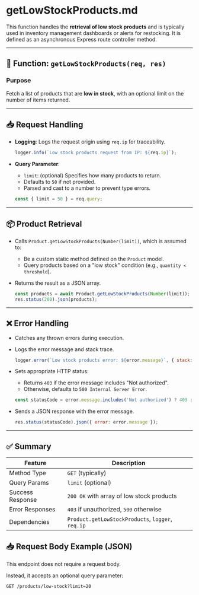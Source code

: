 # getLowStockProducts.md

This function handles the **retrieval of low stock products** and is typically used in inventory management dashboards or alerts for restocking. It is defined as an asynchronous Express route controller method.

---

## 🔧 Function: `getLowStockProducts(req, res)`

### Purpose
Fetch a list of products that are **low in stock**, with an optional limit on the number of items returned.

---

## 📥 Request Handling

- **Logging**: Logs the request origin using `req.ip` for traceability.
  ```js
  logger.info(`Low stock products request from IP: ${req.ip}`);

* **Query Parameter**:

  * `limit`: (optional) Specifies how many products to return.
  * Defaults to `50` if not provided.
  * Parsed and cast to a number to prevent type errors.

  ```js
  const { limit = 50 } = req.query;
  ```

---

## 📦 Product Retrieval

* Calls `Product.getLowStockProducts(Number(limit))`, which is assumed to:

  * Be a custom static method defined on the `Product` model.
  * Query products based on a "low stock" condition (e.g., `quantity < threshold`).
* Returns the result as a JSON array.

  ```js
  const products = await Product.getLowStockProducts(Number(limit));
  res.status(200).json(products);
  ```

---

## ❌ Error Handling

* Catches any thrown errors during execution.

* Logs the error message and stack trace.

  ```js
  logger.error(`Low stock products error: ${error.message}`, { stack: error.stack });
  ```

* Sets appropriate HTTP status:

  * Returns `403` if the error message includes "Not authorized".
  * Otherwise, defaults to `500 Internal Server Error`.

  ```js
  const statusCode = error.message.includes('Not authorized') ? 403 : 500;
  ```

* Sends a JSON response with the error message.

  ```js
  res.status(statusCode).json({ error: error.message });
  ```

---

## ✅ Summary

| Feature          | Description                                       |
| ---------------- | ------------------------------------------------- |
| Method Type      | `GET` (typically)                                 |
| Query Params     | `limit` (optional)                                |
| Success Response | `200 OK` with array of low stock products         |
| Error Responses  | `403` if unauthorized, `500` otherwise            |
| Dependencies     | `Product.getLowStockProducts`, `logger`, `req.ip` |

## 📥 Request Body Example (JSON)

This endpoint does not require a request body.

Instead, it accepts an optional query parameter:

```http
GET /products/low-stock?limit=20
